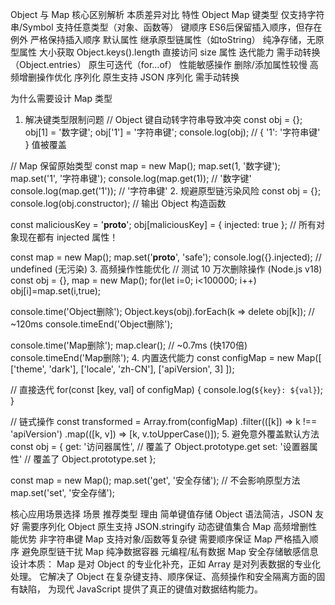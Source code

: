 


Object 与 Map 核心区别解析
本质差异对比
特性	Object	Map
键类型	仅支持字符串/Symbol	支持任意类型（对象、函数等）
键顺序	ES6后保留插入顺序，但存在例外	严格保持插入顺序
默认属性	继承原型链属性（如toString）	纯净存储，无原型属性
大小获取	Object.keys().length	直接访问 size 属性
迭代能力	需手动转换（Object.entries）	原生可迭代（for...of）
性能敏感操作	删除/添加属性较慢	高频增删操作优化
序列化	原生支持 JSON 序列化	需手动转换

为什么需要设计 Map 类型
1. 解决键类型限制问题
// Object 键自动转字符串导致冲突
const obj = {};
obj[1] = '数字键';
obj['1'] = '字符串键';
console.log(obj); // { '1': '字符串键' } 值被覆盖

// Map 保留原始类型
const map = new Map();
map.set(1, '数字键');
map.set('1', '字符串键');
console.log(map.get(1));   // '数字键'
console.log(map.get('1')); // '字符串键'
2. 规避原型链污染风险
const obj = {};
console.log(obj.constructor); // 输出 Object 构造函数

const maliciousKey = '__proto__';
obj[maliciousKey] = { injected: true };
// 所有对象现在都有 injected 属性！

const map = new Map();
map.set('__proto__', 'safe');
console.log({}.injected); // undefined (无污染)
3. 高频操作性能优化
// 测试 10 万次删除操作 (Node.js v18)
const obj = {}, map = new Map();
for(let i=0; i<100000; i++) obj[i]=map.set(i,true);

console.time('Object删除');
Object.keys(obj).forEach(k => delete obj[k]); // ~120ms
console.timeEnd('Object删除');

console.time('Map删除');
map.clear(); // ~0.7ms (快170倍)
console.timeEnd('Map删除');
4. 内置迭代能力
const configMap = new Map([
  ['theme', 'dark'],
  ['locale', 'zh-CN'],
  ['apiVersion', 3]
]);

// 直接迭代
for(const [key, val] of configMap) {
  console.log(`${key}: ${val}`);
}

// 链式操作
const transformed = Array.from(configMap)
  .filter(([k]) => k !== 'apiVersion')
  .map(([k, v]) => [k, v.toUpperCase()]);
5. 避免意外覆盖默认方法
const obj = {
  get: '访问器属性', // 覆盖了 Object.prototype.get
  set: '设置器属性'  // 覆盖了 Object.prototype.set
};

const map = new Map();
map.set('get', '安全存储'); // 不会影响原型方法
map.set('set', '安全存储');

核心应用场景选择
场景	推荐类型	理由
简单键值存储	Object	语法简洁，JSON 友好
需要序列化	Object	原生支持 JSON.stringify
动态键值集合	Map	高频增删性能优势
非字符串键	Map	支持对象/函数等复杂键
需要顺序保证	Map	严格插入顺序
避免原型链干扰	Map	纯净数据容器
元编程/私有数据	Map	安全存储敏感信息
设计本质：
Map 是对 Object 的专业化补充，正如 Array 是对列表数据的专业化处理。
它解决了 Object 在复杂键支持、顺序保证、高频操作和安全隔离方面的固有缺陷，
为现代 JavaScript 提供了真正的键值对数据结构能力。